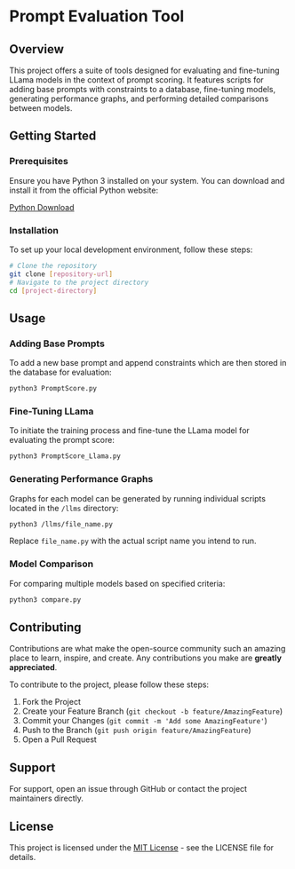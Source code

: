 
# Prompt Evaluation Tool

## Overview
This project offers a suite of tools designed for evaluating and fine-tuning LLama models in the context of prompt scoring. It features scripts for adding base prompts with constraints to a database, fine-tuning models, generating performance graphs, and performing detailed comparisons between models.

## Getting Started

### Prerequisites
Ensure you have Python 3 installed on your system. You can download and install it from the official Python website:

[Python Download](https://www.python.org/downloads/)

### Installation
To set up your local development environment, follow these steps:

```bash
# Clone the repository
git clone [repository-url]
# Navigate to the project directory
cd [project-directory]
```

## Usage

### Adding Base Prompts
To add a new base prompt and append constraints which are then stored in the database for evaluation:

```bash
python3 PromptScore.py
```

### Fine-Tuning LLama
To initiate the training process and fine-tune the LLama model for evaluating the prompt score:

```bash
python3 PromptScore_Llama.py
```

### Generating Performance Graphs
Graphs for each model can be generated by running individual scripts located in the `/llms` directory:

```bash
python3 /llms/file_name.py
```
Replace `file_name.py` with the actual script name you intend to run.

### Model Comparison
For comparing multiple models based on specified criteria:

```bash
python3 compare.py
```

## Contributing
Contributions are what make the open-source community such an amazing place to learn, inspire, and create. Any contributions you make are **greatly appreciated**.

To contribute to the project, please follow these steps:

1. Fork the Project
2. Create your Feature Branch (`git checkout -b feature/AmazingFeature`)
3. Commit your Changes (`git commit -m 'Add some AmazingFeature'`)
4. Push to the Branch (`git push origin feature/AmazingFeature`)
5. Open a Pull Request

## Support
For support, open an issue through GitHub or contact the project maintainers directly.

## License
This project is licensed under the [MIT License](LICENSE.md) - see the LICENSE file for details.
```
